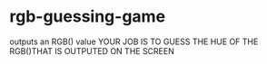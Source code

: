 # rgb-guessing-game
outputs an RGB() value
YOUR JOB IS TO GUESS THE HUE OF THE RGB()THAT IS OUTPUTED ON THE SCREEN 
